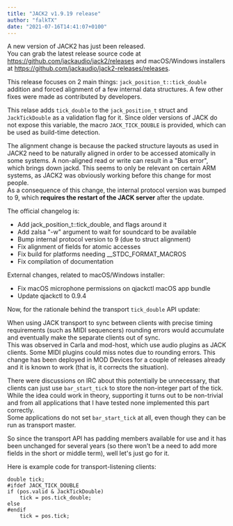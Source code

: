 ```yaml
---
title: "JACK2 v1.9.19 release"
author: "falkTX"
date: "2021-07-16T14:41:07+0100"
---
```

A new version of JACK2 has just been released.<br/>
You can grab the latest release source code at
<https://github.com/jackaudio/jack2/releases> and macOS/Windows installers at
<https://github.com/jackaudio/jack2-releases/releases>.

This release focuses on 2 main things: `jack_position_t::tick_double` addition and forced alignment of a few internal data structures.
A few other fixes were made as contributed by developers.

This relase adds `tick_double` to the `jack_position_t` struct and `JackTickDouble` as a validation flag for it.
Since older versions of JACK do not expose this variable, the macro `JACK_TICK_DOUBLE` is provided, which can be used as build-time detection.<br/>

The alignment change is because the packed structure layouts as used in JACK2 need to be naturally aligned in order to be accessed atomically in some systems.
A non-aligned read or write can result in a "Bus error", which brings down jackd.
This seems to only be relevant on certain ARM systems, as JACK2 was obviously working before this change for most people.<br/>
As a consequence of this change, the internal protocol version was bumped to 9, which <b>requires the restart of the JACK server</b> after the update.


The official changelog is:
* Add jack_position_t::tick_double, and flags around it
* Add zalsa "-w" argument to wait for soundcard to be available
* Bump internal protocol version to 9 (due to struct alignment)
* Fix alignment of fields for atomic accesses
* Fix build for platforms needing __STDC_FORMAT_MACROS
* Fix compilation of documentation

External changes, related to macOS/Windows installer:
* Fix macOS microphone permissions on qjackctl macOS app bundle
* Update qjackctl to 0.9.4


Now, for the rationale behind the transport `tick_double` API update:

When using JACK transport to sync between clients with precise timing requirements (such as MIDI sequencers) rounding errors would accumulate and eventually make the separate clients out of sync.<br/>
This was observed in Carla and mod-host, which use audio plugins as JACK clients.
Some MIDI plugins could miss notes due to rounding errors.
This change has been deployed in MOD Devices for a couple of releases already and it is known to work (that is, it corrects the situation).

There were discussions on IRC about this potentially be unnecessary, that clients can just use `bar_start_tick` to store the non-integer part of the tick.<br/>
While the idea could work in theory, supporting it turns out to be non-trivial and from all applications that I have tested none implemented this part correctly.<br/>
Some applications do not set `bar_start_tick` at all, even though they can be run as transport master.

So since the transport API has padding members available for use and it has been unchanged for several years (so there won't be a need to add more fields in the short or middle term), well let's just go for it.


Here is example code for transport-listening clients:

```
double tick;
#ifdef JACK_TICK_DOUBLE
if (pos.valid & JackTickDouble)
    tick = pos.tick_double;
else
#endif
    tick = pos.tick;
```
